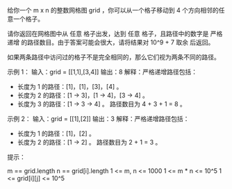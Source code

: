给你一个 m x n 的整数网格图 grid ，你可以从一个格子移动到 4 个方向相邻的任意一个格子。

请你返回在网格图中从 任意 格子出发，达到 任意 格子，且路径中的数字是 严格递增 的路径数目。由于答案可能会很大，请将结果对
10^9 + 7 取余 后返回。

如果两条路径中访问过的格子不是完全相同的，那么它们视为两条不同的路径。

示例 1：
输入：grid = [[1,1],[3,4]]
输出：8
解释：严格递增路径包括：

- 长度为 1 的路径：[1]，[1]，[3]，[4] 。
- 长度为 2 的路径：[1 -> 3]，[1 -> 4]，[3 -> 4] 。
- 长度为 3 的路径：[1 -> 3 -> 4] 。
  路径数目为 4 + 3 + 1 = 8 。

示例 2：
输入：grid = [[1],[2]]
输出：3
解释：严格递增路径包括：

- 长度为 1 的路径：[1]，[2] 。
- 长度为 2 的路径：[1 -> 2] 。
  路径数目为 2 + 1 = 3 。

提示：

m == grid.length
n == grid[i].length
1 <= m, n <= 1000
1 <= m * n <= 10^5
1 <= grid[i][j] <= 10^5
